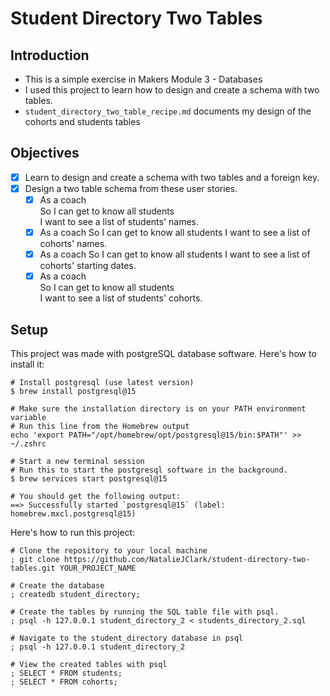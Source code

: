 # Student Directory Two Tables

## Introduction
- This is a simple exercise in Makers Module 3 - Databases
- I used this project to learn how to design and create a schema with two tables.
- `student_directory_two_table_recipe.md` documents my design of the cohorts and students tables
  
## Objectives
- [x] Learn to design and create a schema with two tables and a foreign key.
- [x] Design a two table schema from these user stories.
  - [x] As a coach  
        So I can get to know all students  
        I want to see a list of students' names.
  - [x] As a coach
        So I can get to know all students
        I want to see a list of cohorts' names.
  - [x] As a coach
        So I can get to know all students
        I want to see a list of cohorts' starting dates.
  - [x] As a coach  
        So I can get to know all students  
        I want to see a list of students' cohorts.
        
## Setup
This project was made with postgreSQL database software. Here's how to install it:
```shell
# Install postgresql (use latest version)
$ brew install postgresql@15

# Make sure the installation directory is on your PATH environment variable
# Run this line from the Homebrew output
echo 'export PATH="/opt/homebrew/opt/postgresql@15/bin:$PATH"' >> ~/.zshrc

# Start a new terminal session
# Run this to start the postgresql software in the background.
$ brew services start postgresql@15

# You should get the following output:
==> Successfully started `postgresql@15` (label: homebrew.mxcl.postgresql@15)
```
Here's how to run this project:
```shell
# Clone the repository to your local machine
; git clone https://github.com/NatalieJClark/student-directory-two-tables.git YOUR_PROJECT_NAME

# Create the database
; createdb student_directory;

# Create the tables by running the SQL table file with psql.
; psql -h 127.0.0.1 student_directory_2 < students_directory_2.sql

# Navigate to the student_directory database in psql
; psql -h 127.0.0.1 student_directory_2

# View the created tables with psql
; SELECT * FROM students;
; SELECT * FROM cohorts;
```
